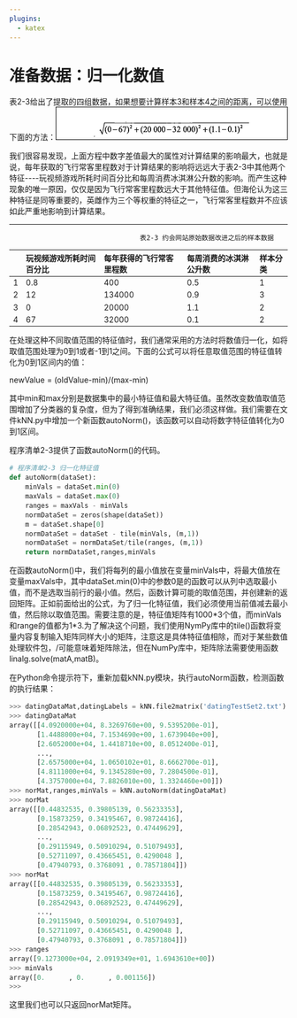 ```yaml
---
plugins:
  - katex
---
```


# 准备数据：归一化数值

表2-3给出了提取的四组数据，如果想要计算样本3和样本4之间的距离，可以使用下面的方法：![](/assets/计算样本之间的距离.png)

我们很容易发现，上面方程中数字差值最大的属性对计算结果的影响最大，也就是说，每年获取的飞行常客里程数对于计算结果的影响将远远大于表2-3中其他两个特征----玩视频游戏所耗时间百分比和每周消费冰淇淋公升数的影响。而产生这种现象的唯一原因，仅仅是因为飞行常客里程数远大于其他特征值。但海伦认为这三种特征是同等重要的，英雌作为三个等权重的特征之一，飞行常客里程数并不应该如此严重地影响到计算结果。

---

```
                                 表2-3 约会网站原始数据改进之后的样本数据
```

|  | 玩视频游戏所耗时间百分比 | 每年获得的飞行常客里程数 | 每周消费的冰淇淋公升数 | 样本分类 |
| :--- | :--- | :--- | :--- | :--- |
| 1 | 0.8 | 400 | 0.5 | 1 |
| 2 | 12 | 134000 | 0.9 | 3 |
| 3 | 0 | 20000 | 1.1 | 2 |
| 4 | 67 | 32000 | 0.1 | 2 |

在处理这种不同取值范围的特征值时，我们通常采用的方法时将数值归一化，如将取值范围处理为0到1或者-1到1之间。下面的公式可以将任意取值范围的特征值转化为0到1区间内的值：

newValue = \(oldValue-min\)/\(max-min\)

其中min和max分别是数据集中的最小特征值和最大特征值。虽然改变数值取值范围增加了分类器的复杂度，但为了得到准确结果，我们必须这样做。我们需要在文件kNN.py中增加一个新函数autoNorm\(\)，该函数可以自动将数字特征值转化为0到1区间。

程序清单2-3提供了函数autoNorm\(\)的代码。

```py
# 程序清单2-3 归一化特征值
def autoNorm(dataSet):
    minVals = dataSet.min(0)
    maxVals = dataSet.max(0)
    ranges = maxVals - minVals
    normDataSet = zeros(shape(dataSet))
    m = dataSet.shape[0]
    normDataSet = dataSet - tile(minVals, (m,1))
    normDataSet = normDataSet/tile(ranges, (m,1))
    return normDataSet,ranges,minVals
```

在函数autoNorm\(\)中，我们将每列的最小值放在变量minVals中，将最大值放在变量maxVals中，其中dataSet.min\(0\)中的参数0是的函数可以从列中选取最小值，而不是选取当前行的最小值。然后，函数计算可能的取值范围，并创建新的返回矩阵。正如前面给出的公式，为了归一化特征值，我们必须使用当前值减去最小值，然后除以取值范围。需要注意的是，特征值矩阵有1000\*3个值，而minVals和range的值都为1\*3.为了解决这个问题，我们使用NymPy库中的tile\(\)函数将变量内容复制输入矩阵同样大小的矩阵，注意这是具体特征值相除，而对于某些数值处理软件包，/可能意味着矩阵除法，但在NumPy库中，矩阵除法需要使用函数linalg.solve\(matA,matB\)。

在Python命令提示符下，重新加载kNN.py模块，执行autoNorm函数，检测函数的执行结果：

```py
>>> datingDataMat,datingLabels = kNN.file2matrix('datingTestSet2.txt')
>>> datingDataMat
array([[4.0920000e+04, 8.3269760e+00, 9.5395200e-01],
       [1.4488000e+04, 7.1534690e+00, 1.6739040e+00],
       [2.6052000e+04, 1.4418710e+00, 8.0512400e-01],
       ...,
       [2.6575000e+04, 1.0650102e+01, 8.6662700e-01],
       [4.8111000e+04, 9.1345280e+00, 7.2804500e-01],
       [4.3757000e+04, 7.8826010e+00, 1.3324460e+00]])
>>> norMat,ranges,minVals = kNN.autoNorm(datingDataMat)
>>> norMat
array([[0.44832535, 0.39805139, 0.56233353],
       [0.15873259, 0.34195467, 0.98724416],
       [0.28542943, 0.06892523, 0.47449629],
       ...,
       [0.29115949, 0.50910294, 0.51079493],
       [0.52711097, 0.43665451, 0.4290048 ],
       [0.47940793, 0.3768091 , 0.78571804]])
>>> norMat
array([[0.44832535, 0.39805139, 0.56233353],
       [0.15873259, 0.34195467, 0.98724416],
       [0.28542943, 0.06892523, 0.47449629],
       ...,
       [0.29115949, 0.50910294, 0.51079493],
       [0.52711097, 0.43665451, 0.4290048 ],
       [0.47940793, 0.3768091 , 0.78571804]])
>>> ranges
array([9.1273000e+04, 2.0919349e+01, 1.6943610e+00])
>>> minVals
array([0.      , 0.      , 0.001156])
>>>
```

这里我们也可以只返回norMat矩阵。

